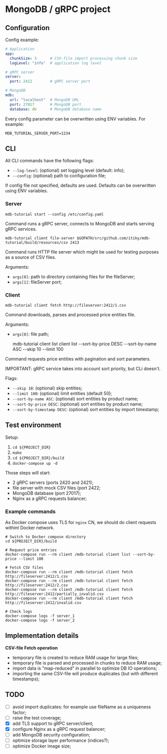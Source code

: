 # MongoDB / gRPC project

## Configuration

Config example:
```YAML
# Application
app:
  chunkSize: 3      # CSV-file import processing chunk size
  logLevel: "info"  # application log level

# gRPC server
server:
  port: 2412        # gRPC server port

# MongoDB
mdb:
  url: "localhost"  # MongoDB URL
  port: 27017       # MongoDB port
  database: db      # MongoDB database name
```

Every config parameter can be overwritten using ENV variables. For example:
```
MDB_TUTORIAL_SERVER_PORT=1234
```

## CLI

All CLI commands have the following flags:
* `--log-level`: (optional) set logging level (default: info);
* `--config`: (optional) path to configuration file;

If config file not specified, defaults are used. Defaults can be overwritten using ENV variables.

### Server

    mdb-tutorial start --config /etc/config.yaml

Command runs a gRPC server, connects to MongoDB and starts serving gRPC services.

    mdb-tutorial client file-server $GOPATH/src/github.com/itiky/mdb-tutorial/build/resources/csv 2413

Command runs HTTP file server which might be used for testing purposes as a source of CSV files. 

Arguments:
* `args[0]`: path to directory containing files for the fileServer;
* `args[1]`: fileServer port;

### Client

    mdb-tutorial client fetch http://fileserver:2412/1.csv

Command downloads, parses and processed price entities file.

Arguments:
* `args[0]`: file path;

    
    mdb-tutorial client list client list --sort-by-price DESC --sort-by-name ASC --skip 10 --limit 100

Command requests price entities with pagination and sort parameters.

IMPORTANT: gRPC service takes into account sort priority, but CLi doesn't.

Flags:
* `--skip 10`: (optional) skip entities;
* `--limit 100`: (optional) limit entities (default 50);
* `--sort-by-name ASC`: (optional) sort entities by product name;
* `--sort-by-price DESC`: (optional) sort entities by product name;
* `--sort-by-timestamp DESC`: (optional) sort entities by import timestamp;

## Test environment

Setup:
1. `cd ${PROJECT_DIR}`
2. `make`
3. `cd ${PROJECT_DIR}/build`
4. `docker-compose up -d`

Those steps will start:
* 2 gRPC servers (ports 2420 and 2421);
* file server with mock CSV files (port 2422;
* MongoDB database (port 27017);
* Nginx as a gRPC requests balancer;

### Example commands

As Docker compose uses TLS for `nginx` CN, we should do client requests withint Docker network.

    # Switch to Docker compose directory
    cd ${PROJECT_DIR}/build
    
    # Request price entries
    docker-compose run --rm client /mdb-tutorial client list --sort-by-price --limit 100
    
    # Fetch CSV files
    docker-compose run --rm client /mdb-tutorial client fetch http://fileserver:2412/1.csv
    docker-compose run --rm client /mdb-tutorial client fetch http://fileserver:2412/2.csv
    docker-compose run --rm client /mdb-tutorial client fetch http://fileserver:2412/partially_invalid.csv
    docker-compose run --rm client /mdb-tutorial client fetch http://fileserver:2412/invalid.csv
    
    # Check logs
    docker-compose logs -f server_1
    docker-compose logs -f server_2

## Implementation details

**CSV-file Fetch operation**

* temporary file is created to reduce RAM usage for large files;
* temporary file is parsed and processed in chunks to reduce RAM usage;
* import data is "map-reduced" in parallel to optimize DB IO operations;
* importing the same CSV-file will produce duplicates (but with different timestamps);

## TODO

- [ ] avoid import duplicates: for example use fileName as a uniqueness factor;
- [ ] raise the test coverage;
- [X] add TLS support to gRPC server/client;
- [X] configure Nginx as a gRPC request balancer;
- [ ] add MongoDB security configuration;
- [ ] optimize storage layer performance (indices?);
- [ ] optimize Docker image size;
